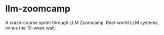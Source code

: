 # llm-zoomcamp
A crash-course sprint through LLM Zoomcamp. Real-world LLM systems, minus the 10-week wait.
